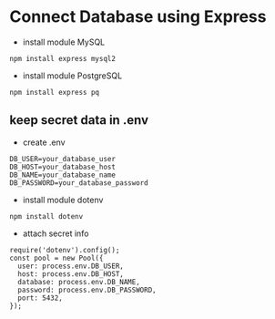# Connect Database using Express
- install module MySQL

```
npm install express mysql2
```

- install module PostgreSQL 

```
npm install express pq
```

## keep secret data in .env

+ create .env 
```
DB_USER=your_database_user
DB_HOST=your_database_host
DB_NAME=your_database_name
DB_PASSWORD=your_database_password

```
+ install module dotenv
```
npm install dotenv
```
+ attach secret info
```
require('dotenv').config();
const pool = new Pool({
  user: process.env.DB_USER,
  host: process.env.DB_HOST,
  database: process.env.DB_NAME,
  password: process.env.DB_PASSWORD,
  port: 5432,
});
```